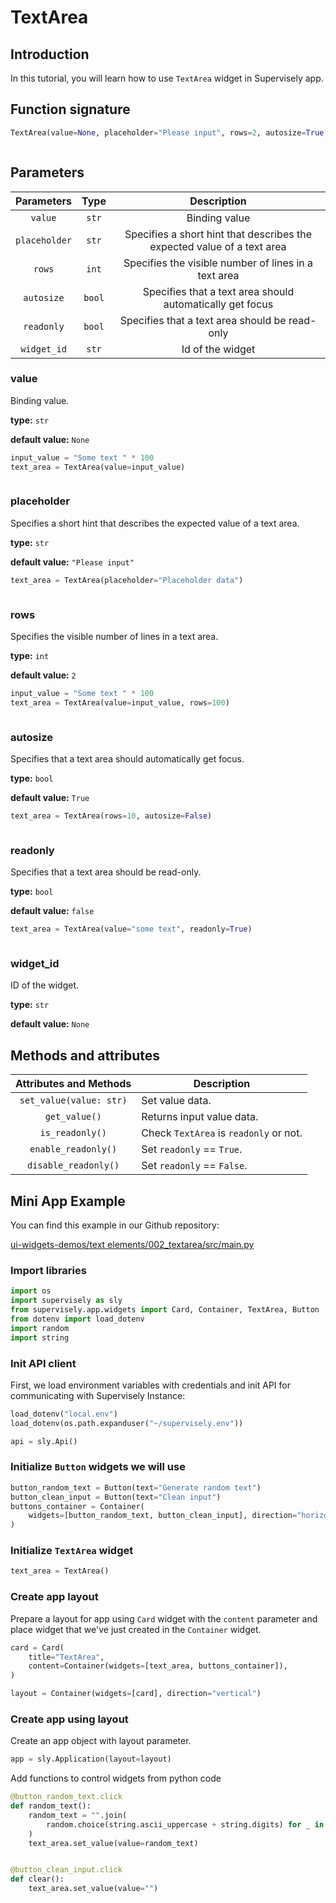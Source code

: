 # TextArea

## Introduction

In this tutorial, you will learn how to use `TextArea` widget in Supervisely app.

## Function signature

```python
TextArea(value=None, placeholder="Please input", rows=2, autosize=True, readonly=False, widget_id=None)
```

<figure><img src="https://user-images.githubusercontent.com/120389559/221415130-d049bea9-e49b-4e52-ad98-785acdb96a98.gif" alt=""><figcaption></figcaption></figure>

## Parameters

|   Parameters  |  Type  |                               Description                               |
| :-----------: | :----: | :---------------------------------------------------------------------: |
|    `value`    |  `str` |                              Binding value                              |
| `placeholder` |  `str` | Specifies a short hint that describes the expected value of a text area |
|     `rows`    |  `int` |           Specifies the visible number of lines in a text area          |
|   `autosize`  | `bool` |        Specifies that a text area should automatically get focus        |
|   `readonly`  | `bool` |              Specifies that a text area should be read-only             |
|  `widget_id`  |  `str` |                             Id of the widget                            |

### value

Binding value.

**type:** `str`

**default value:** `None`

```python
input_value = "Some text " * 100
text_area = TextArea(value=input_value)
```

<figure><img src="https://user-images.githubusercontent.com/120389559/221416713-16195fef-6c59-46e2-adc0-61b535f5e136.gif" alt=""><figcaption></figcaption></figure>

### placeholder

Specifies a short hint that describes the expected value of a text area.

**type:** `str`

**default value:** `"Please input"`

```python
text_area = TextArea(placeholder="Placeholder data")
```

<figure><img src="https://user-images.githubusercontent.com/120389559/221416855-aada5788-eb18-4c97-9a83-048187598ed3.png" alt=""><figcaption></figcaption></figure>

### rows

Specifies the visible number of lines in a text area.

**type:** `int`

**default value:** `2`

```python
input_value = "Some text " * 100
text_area = TextArea(value=input_value, rows=100)
```

<figure><img src="https://user-images.githubusercontent.com/120389559/221416990-f787ba83-6fbd-4e74-a413-050834b28cda.png" alt=""><figcaption></figcaption></figure>

### autosize

Specifies that a text area should automatically get focus.

**type:** `bool`

**default value:** `True`

```python
text_area = TextArea(rows=10, autosize=False)
```

<figure><img src="https://user-images.githubusercontent.com/120389559/221417225-88043c32-f0ee-4f00-938f-5003690a06b1.png" alt=""><figcaption></figcaption></figure>

### readonly

Specifies that a text area should be read-only.

**type:** `bool`

**default value:** `false`

```python
text_area = TextArea(value="some text", readonly=True)
```

<figure><img src="https://user-images.githubusercontent.com/120389559/221417587-2430c32b-604a-4bcb-9abd-31eeb95bf0fe.gif" alt=""><figcaption></figcaption></figure>

### widget\_id

ID of the widget.

**type:** `str`

**default value:** `None`

## Methods and attributes

|  Attributes and Methods | Description                            |
| :---------------------: | -------------------------------------- |
| `set_value(value: str)` | Set value data.                        |
|      `get_value()`      | Returns input value data.              |
|     `is_readonly()`     | Check `TextArea` is `readonly` or not. |
|   `enable_readonly()`   | Set `readonly` == `True`.              |
|   `disable_readonly()`  | Set `readonly` == `False`.             |

## Mini App Example

You can find this example in our Github repository:

[ui-widgets-demos/text elements/002\_textarea/src/main.py](https://github.com/supervisely-ecosystem/ui-widgets-demos/blob/master/text%20elements/002\_textarea/src/main.py)

### Import libraries

```python
import os
import supervisely as sly
from supervisely.app.widgets import Card, Container, TextArea, Button
from dotenv import load_dotenv
import random
import string
```

### Init API client

First, we load environment variables with credentials and init API for communicating with Supervisely Instance:

```python
load_dotenv("local.env")
load_dotenv(os.path.expanduser("~/supervisely.env"))

api = sly.Api()
```

### Initialize `Button` widgets we will use

```python
button_random_text = Button(text="Generate random text")
button_clean_input = Button(text="Clean input")
buttons_container = Container(
    widgets=[button_random_text, button_clean_input], direction="horizontal"
)
```

### Initialize `TextArea` widget

```python
text_area = TextArea()
```

### Create app layout

Prepare a layout for app using `Card` widget with the `content` parameter and place widget that we've just created in the `Container` widget.

```python
card = Card(
    title="TextArea",
    content=Container(widgets=[text_area, buttons_container]),
)

layout = Container(widgets=[card], direction="vertical")
```

### Create app using layout

Create an app object with layout parameter.

```python
app = sly.Application(layout=layout)
```

Add functions to control widgets from python code

```python
@button_random_text.click
def random_text():
    random_text = "".join(
        random.choice(string.ascii_uppercase + string.digits) for _ in range(1000)
    )
    text_area.set_value(value=random_text)


@button_clean_input.click
def clear():
    text_area.set_value(value="")
```

<figure><img src="https://user-images.githubusercontent.com/120389559/221420916-350918f4-223c-4a6b-82cb-2fb2fbbfe5ad.gif" alt=""><figcaption></figcaption></figure>
